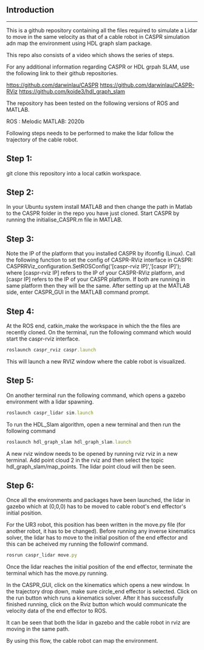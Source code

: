 Introduction
------------
------------

This is a github repository containing all the files required to simulate a Lidar to move in the same velocity as that of a cable robot in CASPR simulation adn map the environment using HDL graph slam package.

This repo also consists of a video which shows the series of steps. 

For any additional information regarding CASPR or HDL grpah SLAM, use the following link to their github repositories.

https://github.com/darwinlau/CASPR
https://github.com/darwinlau/CASPR-RViz
https://github.com/koide3/hdl_graph_slam

The repository has been tested on the following versions of ROS and MATLAB.

ROS : Melodic
MATLAB: 2020b

Following steps needs to be performed to make the lidar follow the trajectory of the cable robot.

Step 1:
------
git clone this repository into a local catkin workspace.

Step 2:
-------
In your Ubuntu system install MATLAB and then change the path in Matlab to the CASPR folder in the repo you have just cloned. Start CASPR by running the initialise_CASPR.m file in MATLAB.

Step 3:
-------
Note the IP of the platform that you installed CASPR by ifconfig (Linux).
Call the following function to set the config of CASPR-RViz interface in CASPR:
CASPRRViz_configuration.SetROSConfig('[caspr-rviz IP]','[caspr IP]');
where [caspr-rviz IP] refers to the IP of your CASPR-RViz platform, and [caspr IP] refers to the IP of your CASPR platform. If both are running in same platform then they will be the same. 
After setting up at the MATLAB side, enter CASPR_GUI in the MATLAB command prompt.

Step 4:
-------
At the ROS end, catkin_make the workspace in which the the files are recently cloned. 
On the terminal, run the following command which would start the caspr-rviz interface. 

```ruby
roslaunch caspr_rviz caspr.launch
```
This will launch a new RVIZ window where the cable robot is visualized.

Step 5:
-------
On another terminal run the following command, which opens a gazebo environment with a lidar spawning.
```ruby
roslaunch caspr_lidar sim.launch
```
To run the HDL_Slam algorithm, open a new terminal and then run the following command
```ruby
roslaunch hdl_graph_slam hdl_graph_slam.launch
```
A new rviz window needs to be opened by running rviz rviz in a new terminal. Add point cloud 2 in the rviz and then select the topic hdl_graph_slam/map_points.
The lidar point cloud will then be seen.

Step 6:
-------
Once all the environments and packages have been launched, the lidar in gazebo which at (0,0,0) has to be moved to cable robot's end effector's initial position. 

For the UR3 robot, this position has been written in the move.py file (for another robot, it has to be changed). 
Before running any inverse kinematics solver, the lidar has to move to the initial position of the end effector and this can be acheived my running the followinf command.
```ruby
rosrun caspr_lidar move.py
```
Once the lidar reaches the initial position of the end effector, terminate the terminal which has the move.py running.

In the CASPR_GUI, click on the kinematics which opens a new window. In the trajectory drop down, make sure circle_end effector is selected. 
Click on the run button which runs a kinematics solver. After it has successfully finished running, click on the Rviz button which would communicate the velocity data of the end effector to ROS.

It can be seen that both the lidar in gazebo and the cable robot in rviz are moving in the same path. 

By using this flow, the cable robot can map the environment.
